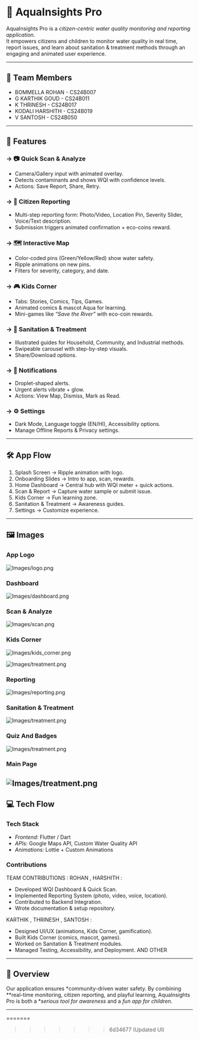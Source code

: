 # 🌊 AquaInsights Pro

AquaInsights Pro is a *citizen-centric water quality monitoring and reporting application*.  
It empowers citizens and children to monitor water quality in real time, report issues, and learn about sanitation & treatment methods through an engaging and animated user experience.  

---

## 👥 Team Members
- BOMMELLA ROHAN - CS24B007
- G KARTHIK GOUD - CS24B011
- K THRINESH - CS24B017
- KODALI HARSHITH - CS24B019
- V SANTOSH - CS24B050  

---

## 📱 Features


### -> 📷 Quick Scan & Analyze  
- Camera/Gallery input with animated overlay.  
- Detects contaminants and shows WQI with confidence levels.  
- Actions: Save Report, Share, Retry.  

### -> 📝 Citizen Reporting  
- Multi-step reporting form: Photo/Video, Location Pin, Severity Slider, Voice/Text description.  
- Submission triggers animated confirmation + eco-coins reward.  

### -> 🗺 Interactive Map  
- Color-coded pins (Green/Yellow/Red) show water safety.  
- Ripple animations on new pins.  
- Filters for severity, category, and date.  

### -> 🎮 Kids Corner  
- Tabs: Stories, Comics, Tips, Games.  
- Animated comics & mascot Aqua for learning.  
- Mini-games like *“Save the River”* with eco-coin rewards.  

### -> 🧪 Sanitation & Treatment  
- Illustrated guides for Household, Community, and Industrial methods.  
- Swipeable carousel with step-by-step visuals.  
- Share/Download options.  


### -> 🔔 Notifications  
- Droplet-shaped alerts.  
- Urgent alerts vibrate + glow.  
- Actions: View Map, Dismiss, Mark as Read.  

### -> ⚙ Settings  
- Dark Mode, Language toggle (EN/HI), Accessibility options.  
- Manage Offline Reports & Privacy settings.  

---

## 🛠 App Flow  
1. Splash Screen → Ripple animation with logo.  
2. Onboarding Slides → Intro to app, scan, rewards.  
3. Home Dashboard → Central hub with WQI meter + quick actions.  
4. Scan & Report → Capture water sample or submit issue.  
5. Kids Corner → Fun learning zone.  
6. Sanitation & Treatment → Awareness guides.  
7. Settings → Customize experience.  

---

## 🖼 Images  

### App Logo  
![Images/logo.png](Images/image1.jpg)  

### Dashboard  
![Images/dashboard.png](Images/image2.jpg)  

### Scan & Analyze  
![Images/scan.png](Images/image3.jpg)  

### Kids Corner  
![Images/kids_corner.png](Images/image7.jpg) 

![Images/treatment.png](Images/image8.jpg)

### Reporting  
![Images/reporting.png](Images/image5.jpg)  

### Sanitation & Treatment  
![Images/treatment.png](Images/image4.jpg)  

### Quiz And Badges
![Images/treatment.png](Images/image6.jpg)

### Main Page 
![Images/treatment.png](Images/image9.jpg)
---

## 💻 Tech Flow  

### Tech Stack  
- *Frontend:* Flutter / Dart   
- *APIs:* Google Maps API, Custom Water Quality API  
- *Animations:* Lottie + Custom Animations  

### Contributions  
TEAM CONTRIBUTIONS :
ROHAN , HARSHITH :
- Developed WQI Dashboard & Quick Scan.  
- Implemented Reporting System (photo, video, voice, location).  
- Contributed to Backend Integration.  
- Wrote documentation & setup repository.  

KARTHIK , THRINESH , SANTOSH :
- Designed UI/UX (animations, Kids Corner, gamification).  
- Built Kids Corner (comics, mascot, games).  
- Worked on Sanitation & Treatment modules.  
- Managed Testing, Accessibility, and Deployment. AND OTHER

---

## 📌 Overview  
Our application ensures *community-driven water safety. By combining **real-time monitoring, citizen reporting, and playful learning, AquaInsights Pro is both a **serious tool for awareness* and a *fun app for children*.  

---

=======
>>>>>>> 6d34677 (Updated UI)

